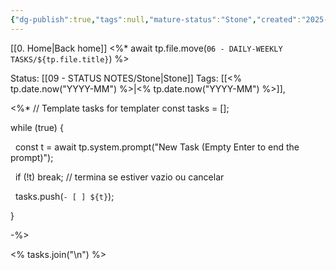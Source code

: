 ```yaml
---
{"dg-publish":true,"tags":null,"mature-status":"Stone","created":"2025-10-13T20:17:13.910+01:00","dg-note-icon":"stone","noteI":"stone","updated":"2025-10-21T19:19:20.055+01:00","title":"<% tp.file.title %>","dgPassFrontmatter":true,"permalink":"/11-templates/tasks-note/","noteIcon":"stone"}
---
```


[[0. Home\|Back home]]
<%* await tp.file.move(`06 - DAILY-WEEKLY TASKS/${tp.file.title}`) %>

Status: [[09 - STATUS NOTES/Stone\|Stone]]
Tags: [[<% tp.date.now("YYYY-MM") %>\|<% tp.date.now("YYYY-MM") %>]], 
 
<%*
// Template tasks for templater
const tasks = [];

while (true) {

  const t = await tp.system.prompt("New Task (Empty Enter to end the prompt)");

  if (!t) break; // termina se estiver vazio ou cancelar

  tasks.push(`- [ ] ${t}`);

}

-%>

<% tasks.join("\n") %>